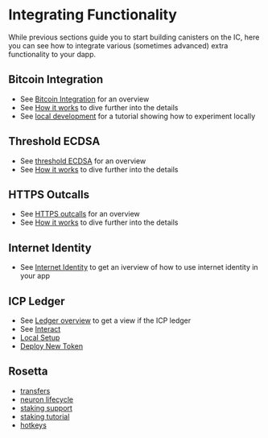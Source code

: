 # Integrating Functionality

While previous sections guide you to start building canisters on the IC, here you can see how to integrate various (sometimes advanced) extra functionality to your dapp.

## Bitcoin Integration
* See [Bitcoin Integration](./bitcoin/index.md) for an overview
* See [How it works](./bitcoin/bitcoin-how-it-works.md) to dive further into the details
* See [local development](./bitcoin/local-development.md) for a tutorial showing how to experiment locally

## Threshold ECDSA
* See [threshold ECDSA](./t-ecdsa/index.md) for an overview
* See [How it works](./t-ecdsa/t-ecdsa-how-it-works.md) to dive further into the details

## HTTPS Outcalls
* See [HTTPS outcalls](./http_requests/index.md) for an overview
* See [How it works](./http_requests/http_requests-how-it-works.md) to dive further into the details

## Internet Identity
* See [Internet Identity](./internet-identity/integrate-identity.md) to get an iverview of how to use internet identity in your app

## ICP Ledger
* See [Ledger overview](./ledger/index.md) to get a view if the ICP ledger
* See [Interact](./ledger/interact-with-ledger.md)
* [Local Setup](./ledger/ledger-local-setup.md)
* [Deploy New Token](./ledger/deploy-new-token.md)

## Rosetta
* [transfers](./rosetta/transfers.md)
* [neuron lifecycle](./rosetta/neuron-lifecycle.md)
* [staking support](./rosetta/staking-support.md)
* [staking tutorial](./rosetta/staking-tutorial.md)
* [hotkeys](./rosetta/hotkeys.md)
